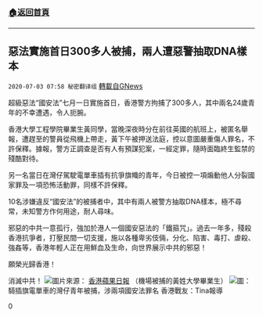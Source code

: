 ###  [:house:返回首頁](https://github.com/ourhimalayas/txt)
---

## 惡法實施首日300多人被捕，兩人遭惡警抽取DNA樣本
`2020-07-03 07:58 秘密翻译组` [轉載自GNews](https://gnews.org/zh-hant/252748/)

超級惡法“國安法”七月一日實施首日，香港警方拘捕了300多人，其中兩名24歲青年的不幸遭遇，令人扼腕。

香港大學工程學院畢業生黃同學，當晚深夜時分在前往英國的航班上，被匿名舉報，遭趕至的警員從飛機上帶走，黃下午被押送法庭，控以意圖嚴重傷人罪名，不許保釋。據報，警方正調查是否有人有預謀犯案，一經定罪，隨時面臨終生監禁的殘酷對待。

另一名當日在灣仔駕駛電單車插有抗爭旗幟的青年，今日被控一項煽動他人分裂國家罪及一項恐怖活動罪，同樣不許保釋。

10名涉嫌違反“國安法”的被捕者中，其中有兩人被警方抽取DNA樣本，極不尋常，未知警方作何用途，耐人尋味。

邪惡的中共一意孤行，強加於港人一個國安惡法的「鐵箍咒」。過去一年多，殘殺香港抗爭者，打壓民間一切支援，施以各種卑劣伎倆，分化、陷害、毒打、虐殺、強姦等，香港年輕人正在用鮮血及生命，向世界展示中共的邪惡！

願榮光歸香港！

消滅中共！
![](https://s3.amazonaws.com/gnews-media-offload/wp-content/uploads/2020/07/03073300/f268c300-36d3-4bd5-bf7c-c65fdc46deaa.jpg)圖片來源： [香港蘋果日報](https://hk.appledaily.com/breaking/20200703/FCNNE5ZOYSIPOAMZXBFEZRRO5A/) （機場被捕的黃姓大學畢業生） ![](https://s3.amazonaws.com/gnews-media-offload/wp-content/uploads/2020/07/03073306/5881a644-a026-4524-8abc-745a2f3236c7.jpg)圖：騎插旗電單車的灣仔青年被捕，涉兩項國安法罪名
香港戰友：Tina報導

0
